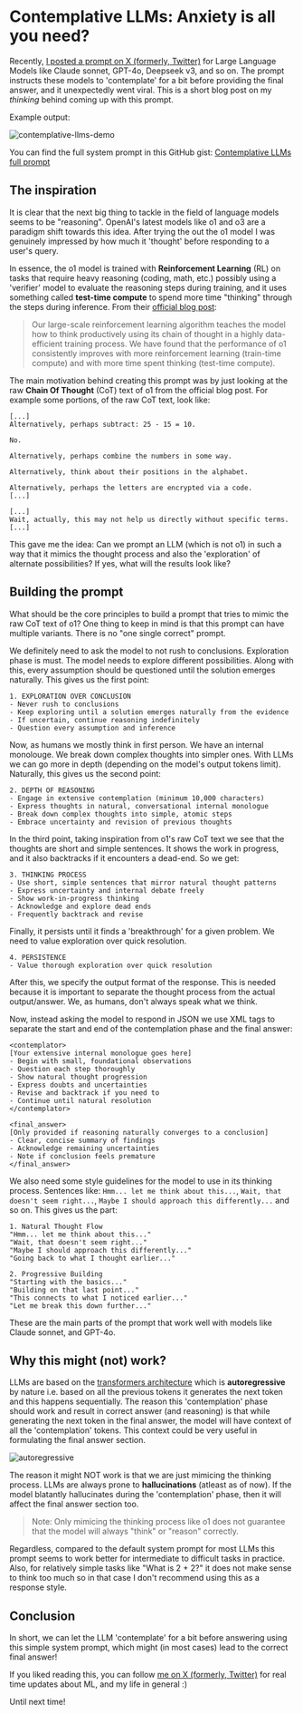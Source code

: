 # Contemplative LLMs: Anxiety is all you need?

Recently, [I posted a prompt on X (formerly, Twitter)](https://x.com/mrsiipa/status/1876253176963493889) for Large Language Models like Claude sonnet, GPT-4o, Deepseek v3, and so on. The prompt instructs these models to 'contemplate' for a bit before providing the final answer, and it unexpectedly went viral. This is a short blog post on my *thinking* behind coming up with this prompt.

Example output:

![contemplative-llms-demo](https://raw.githubusercontent.com/Maharshi-Pandya/bearblogs/refs/heads/master/contemplative-llms/media/demo.png)

You can find the full system prompt in this GitHub gist: [Contemplative LLMs full prompt](https://gist.github.com/Maharshi-Pandya/4aeccbe1dbaa7f89c182bd65d2764203)


## The inspiration

It is clear that the next big thing to tackle in the field of language models seems to be "reasoning". OpenAI's latest models like o1 and o3 are a paradigm shift towards this idea. After trying the out the o1 model I was genuinely impressed by how much it 'thought' before responding to a user's query.

In essence, the o1 model is trained with **Reinforcement Learning** (RL) on tasks that require heavy reasoning (coding, math, etc.) possibly using a 'verifier' model to evaluate the reasoning steps during training, and it uses something called **test-time compute** to spend more time "thinking" through the steps during inference. From their [official blog post](https://openai.com/index/learning-to-reason-with-llms/):

> Our large-scale reinforcement learning algorithm teaches the model how to think productively using its chain of thought in a highly data-efficient training process. We have found that the performance of o1 consistently improves with more reinforcement learning (train-time compute) and with more time spent thinking (test-time compute).

The main motivation behind creating this prompt was by just looking at the raw **Chain Of Thought** (CoT) text of o1 from the official blog post. For example some portions, of the raw CoT text, look like:

```
[...]
Alternatively, perhaps subtract: 25 - 15 = 10.

No.

Alternatively, perhaps combine the numbers in some way.

Alternatively, think about their positions in the alphabet.

Alternatively, perhaps the letters are encrypted via a code. 
[...]

[...]
Wait, actually, this may not help us directly without specific terms.
[...]
```

This gave me the idea: Can we prompt an LLM (which is not o1) in such a way that it mimics the thought process and also the 'exploration' of alternate possibilities? If yes, what will the results look like?


## Building the prompt

What should be the core principles to build a prompt that tries to mimic the raw CoT text of o1? One thing to keep in mind is that this prompt can have multiple variants. There is no "one single correct" prompt.

We definitely need to ask the model to not rush to conclusions. Exploration phase is must. The model needs to explore different possibilities. Along with this, every assumption should be questioned until the solution emerges naturally. This gives us the first point:

```
1. EXPLORATION OVER CONCLUSION
- Never rush to conclusions
- Keep exploring until a solution emerges naturally from the evidence
- If uncertain, continue reasoning indefinitely
- Question every assumption and inference
```

Now, as humans we mostly think in first person. We have an internal monolouge. We break down complex thoughts into simpler ones. With LLMs we can go more in depth (depending on the model's output tokens limit). Naturally, this gives us the second point:

```
2. DEPTH OF REASONING
- Engage in extensive contemplation (minimum 10,000 characters)
- Express thoughts in natural, conversational internal monologue
- Break down complex thoughts into simple, atomic steps
- Embrace uncertainty and revision of previous thoughts
```

In the third point, taking inspiration from o1's raw CoT text we see that the thoughts are short and simple sentences. It shows the work in progress, and it also backtracks if it encounters a dead-end. So we get:

```
3. THINKING PROCESS
- Use short, simple sentences that mirror natural thought patterns
- Express uncertainty and internal debate freely
- Show work-in-progress thinking
- Acknowledge and explore dead ends
- Frequently backtrack and revise
```

Finally, it persists until it finds a 'breakthrough' for a given problem. We need to value exploration over quick resolution.

```
4. PERSISTENCE
- Value thorough exploration over quick resolution
```

After this, we specify the output format of the response. This is needed because it is important to separate the thought process from the actual output/answer. We, as humans, don't always speak what we think.

Now, instead asking the model to respond in JSON we use XML tags to separate the start and end of the contemplation phase and the final answer:

```
<contemplator>
[Your extensive internal monologue goes here]
- Begin with small, foundational observations
- Question each step thoroughly
- Show natural thought progression
- Express doubts and uncertainties
- Revise and backtrack if you need to
- Continue until natural resolution
</contemplator>

<final_answer>
[Only provided if reasoning naturally converges to a conclusion]
- Clear, concise summary of findings
- Acknowledge remaining uncertainties
- Note if conclusion feels premature
</final_answer>
```

We also need some style guidelines for the model to use in its thinking process. Sentences like: `Hmm... let me think about this...`, `Wait, that doesn't seem right...`, `Maybe I should approach this differently...` and so on. This gives us the part:

```
1. Natural Thought Flow
"Hmm... let me think about this..."
"Wait, that doesn't seem right..."
"Maybe I should approach this differently..."
"Going back to what I thought earlier..."

2. Progressive Building
"Starting with the basics..."
"Building on that last point..."
"This connects to what I noticed earlier..."
"Let me break this down further..."
```

These are the main parts of the prompt that work well with models like Claude sonnet, and GPT-4o.


## Why this might (not) work?

LLMs are based on the [transformers architecture](https://arxiv.org/abs/1706.03762) which is **autoregressive** by nature i.e. based on all the previous tokens it generates the next token and this happens sequentially. The reason this 'contemplation' phase should work and result in correct answer (and reasoning) is that while generating the next token in the final answer, the model will have context of all the 'contemplation' tokens. This context could be very useful in formulating the final answer section.

![autoregressive](https://raw.githubusercontent.com/Maharshi-Pandya/bearblogs/refs/heads/master/contemplative-llms/media/autoregressive.png)

The reason it might NOT work is that we are just mimicing the thinking process. LLMs are always prone to **hallucinations** (atleast as of now). If the model blatantly hallucinates during the 'contemplation' phase, then it will affect the final answer section too.

> Note: Only mimicing the thinking process like o1 does not guarantee that the model will always "think" or "reason" correctly.

Regardless, compared to the default system prompt for most LLMs this prompt seems to work better for intermediate to difficult tasks in practice. Also, for relatively simple tasks like "What is 2 + 2?" it does not make sense to think too much so in that case I don't recommend using this as a response style.


## Conclusion

In short, we can let the LLM 'contemplate' for a bit before answering using this simple system prompt, which might (in most cases) lead to the correct final answer!

If you liked reading this, you can follow [me on X (formerly, Twitter)](https://x.com/mrsiipa) for real time updates about ML, and my life in general :)

Until next time!